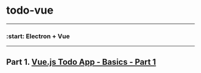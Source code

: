 # todo-vue
---

### :start: Electron + Vue 

---

## Part 1. [Vue.js Todo App - Basics - Part 1](https://www.youtube.com/watch?v=A5S23KS_-bU&list=PLEhEHUEU3x5q-xB1On4CsLPts0-rZ9oos)